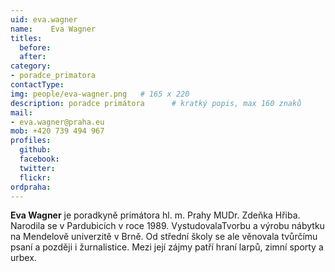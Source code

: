 ```yaml
---
uid: eva.wagner
name:    Eva Wagner
titles:
  before: 
  after:
category:                
- poradce_primatora
contactType: 
img: people/eva-wagner.png   # 165 x 220
description: poradce primátora    	# kratký popis, max 160 znaků
mail:
- eva.wagner@praha.eu
mob: +420 739 494 967
profiles:
  github:       
  facebook:    
  twitter: 		  
  flickr:		  
ordpraha: 
---
```


**Eva Wagner** je poradkyně primátora hl. m. Prahy MUDr. Zdeňka Hřiba. Narodila se v Pardubicích v roce 1989. VystudovalaTvorbu a výrobu nábytku na Mendelově univerzitě v Brně. Od střední školy se ale věnovala tvůrčímu psaní a později i žurnalistice. Mezi její zájmy patří hraní larpů, zimní sporty a urbex.

